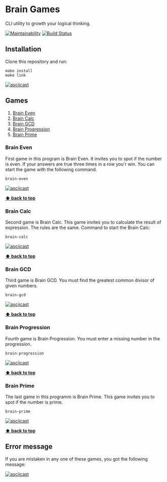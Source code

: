 # Brain Games
CLI utility to growth your logical thinking.

[![Maintainability](https://api.codeclimate.com/v1/badges/fd1f2f196b085f9f7788/maintainability)](https://codeclimate.com/github/ArtemProvornyy/frontend-project-lvl1/maintainability)
[![Build Status](https://travis-ci.org/ArtemProvornyy/frontend-project-lvl1.svg?branch=master)](https://travis-ci.org/ArtemProvornyy/frontend-project-lvl1)

## Installation
Clone this repository and run:
```
make install
make link
```

[![asciicast](https://asciinema.org/a/290520.svg)](https://asciinema.org/a/290520)

## Games
1. [Brain Even](#brain-even)
1. [Brain Calc](#brain-calc)
1. [Brain GCD](#brain-gcd)
1. [Brain Progression](#brain-progression)
1. [Brain Prime](#brain-prime)

### Brain Even
First game in this program is Brain Even. It invites you to spot if the number is even. If your answers are true three times in a row you'r win. You can start the game with the following command.
```
brain-even
```

[![asciicast](https://asciinema.org/a/290522.svg)](https://asciinema.org/a/290522)

**[&#11014; back to top](#games)**

### Brain Calc
Second game is Brain Calc. This game invites you to calculate the result of expression. The rules are the same.
Command to start the Brain Calc:
```
brain-calc
```

[![asciicast](https://asciinema.org/a/290523.svg)](https://asciinema.org/a/290523)

**[&#11014; back to top](#games)**

### Brain GCD
Third game is Brain GCD. You must find the greatest common divisor of given numbers.
```
brain-gcd
```

[![asciicast](https://asciinema.org/a/287567.svg)](https://asciinema.org/a/287567)

**[&#11014; back to top](#games)**

### Brain Progression
Fourth game is Brain Progression. You must enter a missing number in the progression.
```
brain-progression
```

[![asciicast](https://asciinema.org/a/287848.svg)](https://asciinema.org/a/287848)

**[&#11014; back to top](#games)**

### Brain Prime
The last game in this programm is Brain Prime. This game invites you to spot if the number is prime.
```
brain-prime
```

[![asciicast](https://asciinema.org/a/287896.svg)](https://asciinema.org/a/287896)

**[&#11014; back to top](#games)**

## Error message

If you are mistaken in any one of these games, you got the following message:

[![asciicast](https://asciinema.org/a/288347.svg)](https://asciinema.org/a/288347)